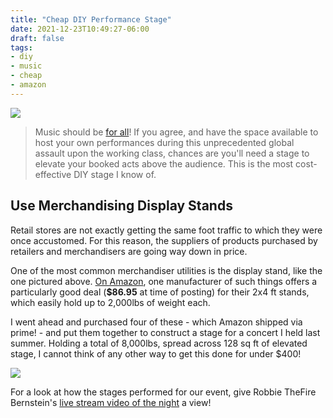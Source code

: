 ```yaml
---
title: "Cheap DIY Performance Stage"
date: 2021-12-23T10:49:27-06:00
draft: false
tags: 
- diy
- music
- cheap
- amazon
---
```


![](/stage1.jpg)

> Music should be [for all](https://musicforall.club)! If you agree, and have
> the space available to host your own performances during this unprecedented
> global assault upon the working class, chances are you'll need a stage to
> elevate your booked acts above the audience. This is the most cost-effective
> DIY stage I know of.

## Use Merchandising Display Stands
Retail stores are not exactly getting the same foot traffic to which they were
once accustomed. For this reason, the suppliers of products purchased by
retailers and merchandisers are going way down in price.

One of the most common merchandiser utilities is the display stand, like the one
pictured above. [On Amazon](https://www.amazon.com/Forte-Products-8002128-Display-Black/dp/B00962U0WG?ref_=ast_sto_dp&th=1), one manufacturer of such things offers a particularly
good deal (**$86.95** at time of posting) for their 2x4 ft stands, which easily
hold up to 2,000lbs of weight each.

I went ahead and purchased four of these - which Amazon shipped via prime! - and
put them together to construct a stage for a concert I held last summer. Holding
a total of 8,000lbs, spread across 128 sq ft of elevated stage, I cannot think
of any other way to get this done for under $400!

![](/stage2.jpg)

For a look at how the stages performed for our event, give Robbie TheFire
Bernstein's [live stream video of the night](https://www.youtube.com/watch?v=FQn4xc4gGsQ) a view!
